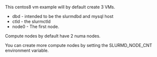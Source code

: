 This centos8 vm example will by default create 3 VMs.

- dbd	- intended to be the slurmdbd and mysql host
- ctld	- the slurmctld
- node0	- The first node.

Compute nodes by default have 2 numa nodes.

You can create more compute nodes by setting the SLURMD_NODE_CNT environment
variable.
